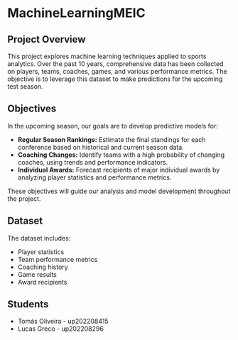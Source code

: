# MachineLearningMEIC

## Project Overview

This project explores machine learning techniques applied to sports analytics. Over the past 10 years, comprehensive data has been collected on players, teams, coaches, games, and various performance metrics. The objective is to leverage this dataset to make predictions for the upcoming test season.

## Objectives

In the upcoming season, our goals are to develop predictive models for:

- **Regular Season Rankings:** Estimate the final standings for each conference based on historical and current season data.
- **Coaching Changes:** Identify teams with a high probability of changing coaches, using trends and performance indicators.
- **Individual Awards:** Forecast recipients of major individual awards by analyzing player statistics and performance metrics.

These objectives will guide our analysis and model development throughout the project.

## Dataset

The dataset includes:
- Player statistics
- Team performance metrics
- Coaching history
- Game results
- Award recipients

## Students

- Tomás Oliveira - up202208415
- Lucas Greco - up202208296